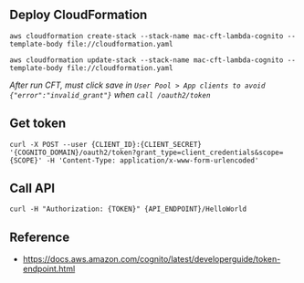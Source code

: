 ## Deploy CloudFormation

```
aws cloudformation create-stack --stack-name mac-cft-lambda-cognito --template-body file://cloudformation.yaml

aws cloudformation update-stack --stack-name mac-cft-lambda-cognito --template-body file://cloudformation.yaml
```

*After run CFT, must click save in `User Pool > App clients to avoid` `{"error":"invalid_grant"}` when `call /oauth2/token`* 

## Get token
```
curl -X POST --user {CLIENT_ID}:{CLIENT_SECRET} '{COGNITO_DOMAIN}/oauth2/token?grant_type=client_credentials&scope={SCOPE}' -H 'Content-Type: application/x-www-form-urlencoded'
```

## Call API
```
curl -H "Authorization: {TOKEN}" {API_ENDPOINT}/HelloWorld
```

## Reference 
* https://docs.aws.amazon.com/cognito/latest/developerguide/token-endpoint.html
